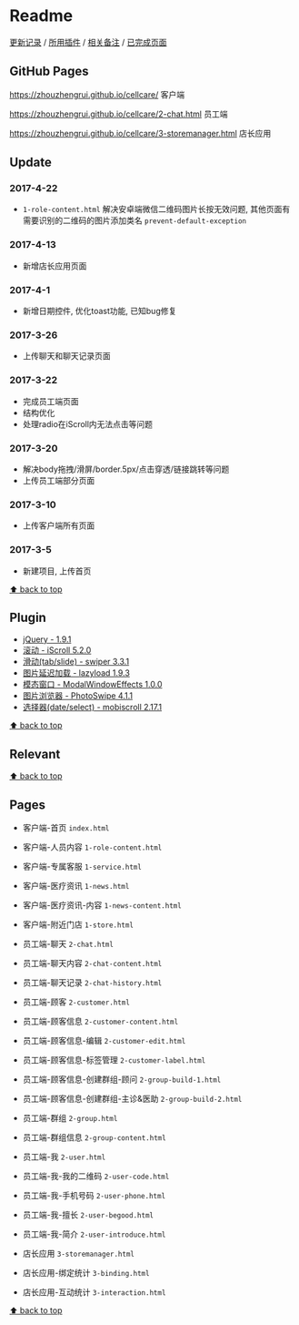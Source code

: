 # Readme

[更新记录](#update) / [所用插件](#plugin) / [相关备注](#relevant) / [已完成页面](#pages)

## GitHub Pages

<https://zhouzhengrui.github.io/cellcare/> 客户端

<https://zhouzhengrui.github.io/cellcare/2-chat.html> 员工端

<https://zhouzhengrui.github.io/cellcare/3-storemanager.html> 店长应用

## Update

### 2017-4-22

- `1-role-content.html` 解决安卓端微信二维码图片长按无效问题, 其他页面有需要识别的二维码的图片添加类名 `prevent-default-exception`

### 2017-4-13

- 新增店长应用页面

### 2017-4-1

- 新增日期控件, 优化toast功能, 已知bug修复

### 2017-3-26

- 上传聊天和聊天记录页面

### 2017-3-22

- 完成员工端页面
- 结构优化
- 处理radio在iScroll内无法点击等问题

### 2017-3-20

- 解决body拖拽/滑屏/border.5px/点击穿透/链接跳转等问题
- 上传员工端部分页面

### 2017-3-10

- 上传客户端所有页面

### 2017-3-5

- 新建项目, 上传首页

[⬆ back to top](#readme)

## Plugin

- [jQuery - 1.9.1](http://jquery.com/)
- [滚动 - iScroll 5.2.0](https://github.com/cubiq/iscroll)
- [滑动(tab/slide) - swiper 3.3.1](http://idangero.us/swiper/)
- [图片延迟加载 - lazyload 1.9.3](http://www.appelsiini.net/projects/lazyload)
- [模态窗口 - ModalWindowEffects 1.0.0](https://github.com/codrops/ModalWindowEffects)
- [图片浏览器 - PhotoSwipe 4.1.1](http://photoswipe.com)
- [选择器(date/select) - mobiscroll 2.17.1](https://docs.mobiscroll.com/2-17-1/jquery/getting-started)

[⬆ back to top](#readme)

## Relevant

[⬆ back to top](#readme)

## Pages

- 客户端-首页 `index.html`
- 客户端-人员内容 `1-role-content.html`
- 客户端-专属客服 `1-service.html`
- 客户端-医疗资讯 `1-news.html`
- 客户端-医疗资讯-内容 `1-news-content.html`
- 客户端-附近门店 `1-store.html`

- 员工端-聊天 `2-chat.html`
- 员工端-聊天内容 `2-chat-content.html`
- 员工端-聊天记录 `2-chat-history.html`
- 员工端-顾客 `2-customer.html`
- 员工端-顾客信息 `2-customer-content.html`
- 员工端-顾客信息-编辑 `2-customer-edit.html`
- 员工端-顾客信息-标签管理 `2-customer-label.html`
- 员工端-顾客信息-创建群组-顾问 `2-group-build-1.html`
- 员工端-顾客信息-创建群组-主诊&医助 `2-group-build-2.html`
- 员工端-群组 `2-group.html`
- 员工端-群组信息 `2-group-content.html`
- 员工端-我 `2-user.html`
- 员工端-我-我的二维码 `2-user-code.html`
- 员工端-我-手机号码 `2-user-phone.html`
- 员工端-我-擅长 `2-user-begood.html`
- 员工端-我-简介 `2-user-introduce.html`

- 店长应用 `3-storemanager.html`
- 店长应用-绑定统计 `3-binding.html`
- 店长应用-互动统计 `3-interaction.html`

[⬆ back to top](#readme)
